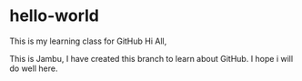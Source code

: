 # hello-world
This is my learning class for GitHub
Hi All,

This is Jambu, I have created this branch to learn about GitHub. 
I hope i will do well here. 
